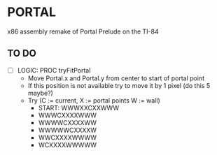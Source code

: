 # PORTAL
x86 assembly remake of Portal Prelude on the TI-84


## TO DO 
- [ ] LOGIC: PROC tryFitPortal
    - Move Portal.x and Portal.y from center to start of portal point
    - If this position is not available try to move it by 1 pixel (do this 5 maybe?)
    - Try (C := current, X := portal points W := wall)
        - START: WWWXXCXXWWW
        - WWWCXXXXWWW
        - WWWWCXXXXWW
        - WWWWWCXXXXW
        - WWCXXXXWWWW
        - WCXXXXWWWWW
